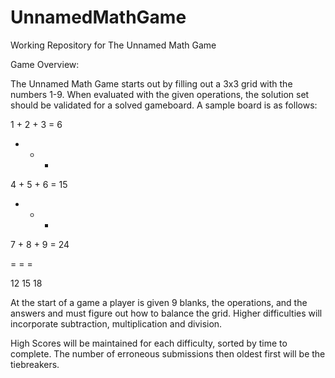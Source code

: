# UnnamedMathGame
Working Repository for The Unnamed Math Game

Game Overview:

The Unnamed Math Game starts out by filling out a 3x3 grid with the numbers 1-9. 
When evaluated with the given operations, the solution set should be validated for a solved gameboard. 
A sample board is as follows:

1 + 2 + 3 = 6

+   +   +  

4 + 5 + 6 = 15

+   +   +

7 + 8 + 9 = 24

=   =   =

12  15  18

At the start of a game a player is given 9 blanks, the operations, and the answers and must figure out how to balance the grid.
Higher difficulties will incorporate subtraction, multiplication and division.

High Scores will be maintained for each difficulty, sorted by time to complete.
The number of erroneous submissions then oldest first will be the tiebreakers.
